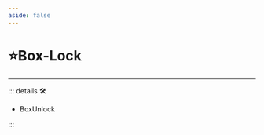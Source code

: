 ```yaml
---
aside: false
---
```

# ⭐<labor>Box</labor>-Lock

---

<!-- =================================================== -->
<!-- =================================================== -->
<!-- =================================================== -->
<!-- =================================================== -->
<!-- =================================================== -->
::: details 🛠

- BoxUnlock

:::
